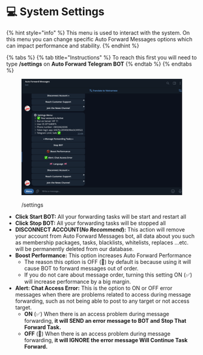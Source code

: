 # 💻 System Settings

{% hint style="info" %}
This menu is used to interact with the system. On this menu you can change specific Auto Forward Messages options which can impact performance and stability.
{% endhint %}

{% tabs %}
{% tab title="Instructions" %}
To reach this first you will need to type **/settings** on **Auto Forward Telegram BOT**
{% endtab %}
{% endtabs %}

<figure><img src="../.gitbook/assets/image (1).png" alt=""><figcaption><p>/settings</p></figcaption></figure>

* **Click Start BOT:** All your forwarding tasks will be start and restart all
* **Click Stop BOT:** All your forwarding tasks will be stopped all
* **DISCONNECT ACCOUNT(**_**No Recommend**_**):** This action will remove your account from Auto Forward Messages bot, all data about you such as membership packages, tasks, blacklists, whitelists, replaces ...etc. will be permanently deleted from our database.
* **Boost Performance:** This option increases Auto Forward Performance
  * The reason this option is OFF (🚫) by default is because using it will cause BOT to forward messages out of order.
  * If you do not care about message order, turning this setting ON (✅) will increase performance by a big margin.
* **Alert: Chat Access Error:** This is the option to ON or OFF error messages when there are problems related to access during message forwarding, such as not being able to post to any target or not access target.
  * **ON** (✅) When there is an access problem during message forwarding, **it will SEND an error message to BOT and Stop That Forward Task.**
  * **OFF** (🚫) When there is an access problem during message forwarding, **it will IGNORE the error message Will Continue Task Forward.**

